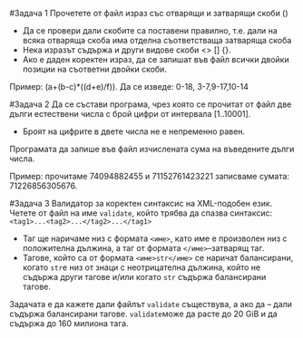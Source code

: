 #Задача 1
Прочетете от файл израз със отварящи и затварящи скоби ()
* Да се провери дали скобите са поставени правилно, т.е. дали на всяка отваряща скоба има отделна съответстваща затваряща скоба
* Нека изразът съдържа и други видове скоби <> [] {}. 
* Ако е даден коректен израз, да се запишат във файл всички двойки позиции на съответни двойки скоби.

Пример: (a+(b-c)*((d+e)/f)). Да се изведе: 0-18, 3-7,9-17,10-14

#Задача 2
Да се състави програма, чрез която се прочитат от файл две дълги естествени числа с брой цифри от интервала [1..10001]. 
* Броят на цифрите в двете числа не е непременно равен.

Програмата да запише във файл изчислената сума на въведените дълги числа.


Пример: прочитаме 74094882455 и 71152761423221 записваме сумата: 71226856305676.

#Задача 3
Валидатор за коректен синтаксис на XML-подобен език. Четете от файл на име `validate`, който трябва да спазва синтаксис: 
`<tag1>...<tag2>...</tag2>...</tag1>`
* Таг ще наричаме низ с формата `<име>`, като име е произволен низ с положителна дължина, а таг от формата 
`</име>`–затварящ таг.
* Тагове, който са от формата `<име>str</име>` се наричат балансирани, когато `str`е низ от знаци с неотрицателна дължина, 
който не съдържа други тагове и/или когато `str` съдържа балансирани тагове.

Задачата е да кажете дали файлът `validate` съществува, а ако да – дали съдържа балансирани тагове. 
`validate`може да расте до 20 GiB и да съдържа до 160 милиона тага. 

